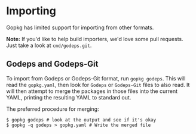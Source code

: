 # Importing

Gopkg has limited support for importing from other formats.

**Note:** If you'd like to help build importers, we'd love some pull
requests. Just take a look at `cmd/godeps.git`.

## Godeps and Godeps-Git

To import from Godeps or Godeps-Git format, run `gopkg godeps`. This
will read the `gopkg.yaml`, then look for `Godeps` or `Godeps-Git` files
to also read. It will then attempt to merge the packages in those files
into the current YAML, printing the resulting YAML to standard out.

The preferred procedure for merging:

```
$ gopkg godeps # look at the output and see if it's okay
$ gopkg -q godeps > gopkg.yaml # Write the merged file
```

